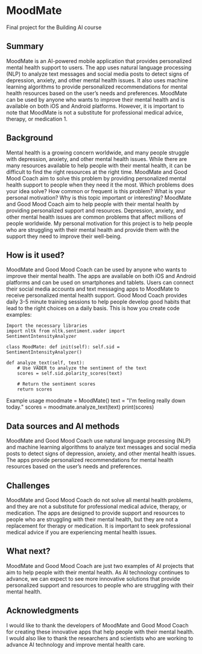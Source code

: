 # MoodMate

Final project for the Building AI course
## Summary

MoodMate is an AI-powered mobile application that provides personalized mental health support to users. The app uses natural language processing (NLP) to analyze text messages and social media posts to detect signs of depression, anxiety, and other mental health issues. It also uses machine learning algorithms to provide personalized recommendations for mental health resources based on the user’s needs and preferences. MoodMate can be used by anyone who wants to improve their mental health and is available on both iOS and Android platforms. However, it is important to note that MoodMate is not a substitute for professional medical advice, therapy, or medication 1.

## Background

Mental health is a growing concern worldwide, and many people struggle with depression, anxiety, and other mental health issues. While there are many resources available to help people with their mental health, it can be difficult to find the right resources at the right time. MoodMate and Good Mood Coach aim to solve this problem by providing personalized mental health support to people when they need it the most. Which problems does your idea solve? How common or frequent is this problem? What is your personal motivation? Why is this topic important or interesting? MoodMate and Good Mood Coach aim to help people with their mental health by providing personalized support and resources. Depression, anxiety, and other mental health issues are common problems that affect millions of people worldwide. My personal motivation for this project is to help people who are struggling with their mental health and provide them with the support they need to improve their well-being.


## How is it used?

MoodMate and Good Mood Coach can be used by anyone who wants to improve their mental health. The apps are available on both iOS and Android platforms and can be used on smartphones and tablets. Users can connect their social media accounts and text messaging apps to MoodMate to receive personalized mental health support. Good Mood Coach provides daily 3-5 minute training sessions to help people develop good habits that lead to the right choices on a daily basis.
This is how you create code examples:
```
Import the necessary libraries
import nltk from nltk.sentiment.vader import SentimentIntensityAnalyzer

class MoodMate: def init(self): self.sid = SentimentIntensityAnalyzer()

def analyze_text(self, text):
    # Use VADER to analyze the sentiment of the text
    scores = self.sid.polarity_scores(text)

    # Return the sentiment scores
    return scores
```
Example usage
moodmate = MoodMate() text = "I'm feeling really down today." scores = moodmate.analyze_text(text) print(scores)

## Data sources and AI methods
MoodMate and Good Mood Coach use natural language processing (NLP) and machine learning algorithms to analyze text messages and social media posts to detect signs of depression, anxiety, and other mental health issues. The apps provide personalized recommendations for mental health resources based on the user’s needs and preferences.

## Challenges

MoodMate and Good Mood Coach do not solve all mental health problems, and they are not a substitute for professional medical advice, therapy, or medication. The apps are designed to provide support and resources to people who are struggling with their mental health, but they are not a replacement for therapy or medication. It is important to seek professional medical advice if you are experiencing mental health issues.

## What next?

MoodMate and Good Mood Coach are just two examples of AI projects that aim to help people with their mental health. As AI technology continues to advance, we can expect to see more innovative solutions that provide personalized support and resources to people who are struggling with their mental health.

## Acknowledgments
I would like to thank the developers of MoodMate and Good Mood Coach for creating these innovative apps that help people with their mental health. I would also like to thank the researchers and scientists who are working to advance AI technology and improve mental health care.
